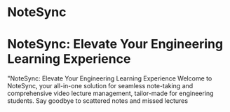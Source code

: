# NoteSync

# NoteSync: Elevate Your Engineering Learning Experience
"NoteSync: Elevate Your Engineering Learning Experience Welcome to NoteSync, your all-in-one solution for seamless note-taking and comprehensive video lecture management, tailor-made for engineering students. Say goodbye to scattered notes and missed lectures
